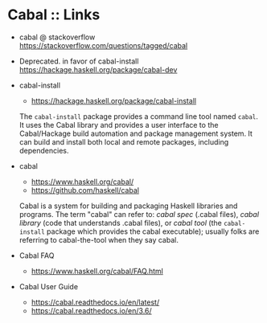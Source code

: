 # Cabal :: Links

* cabal @ stackoverflow
  https://stackoverflow.com/questions/tagged/cabal

* Deprecated. in favor of cabal-install
  https://hackage.haskell.org/package/cabal-dev

* cabal-install
  - https://hackage.haskell.org/package/cabal-install

  The `cabal-install` package provides a command line tool named `cabal`. It uses the Cabal library and provides a user interface to the Cabal/Hackage build automation and package management system. It can build and install both local and remote packages, including dependencies.

* cabal
  - https://www.haskell.org/cabal/
  - https://github.com/haskell/cabal

  Cabal is a system for building and packaging Haskell libraries and programs. The term "cabal" can refer to: _cabal spec_ (.cabal files), _cabal library_ (code that understands .cabal files), or _cabal tool_ (the `cabal-install` package which provides the cabal executable); usually folks are referring to cabal-the-tool when they say cabal.

* Cabal FAQ
  - https://www.haskell.org/cabal/FAQ.html

* Cabal User Guide
  - https://cabal.readthedocs.io/en/latest/
  - https://cabal.readthedocs.io/en/3.6/
